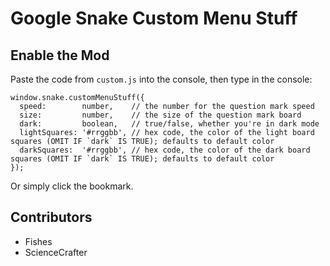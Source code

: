 # Google Snake Custom Menu Stuff

## Enable the Mod
Paste the code from `custom.js` into the console, then type in the console:
```
window.snake.customMenuStuff({
  speed:        number,    // the number for the question mark speed
  size:         number,    // the size of the question mark board
  dark:         boolean,   // true/false, whether you're in dark mode
  lightSquares: '#rrggbb', // hex code, the color of the light board squares (OMIT IF `dark` IS TRUE); defaults to default color
  darkSquares:  '#rrggbb', // hex code, the color of the dark board squares (OMIT IF `dark` IS TRUE); defaults to default color
});
```
Or simply click the bookmark.

## Contributors
* Fishes
* ScienceCrafter
